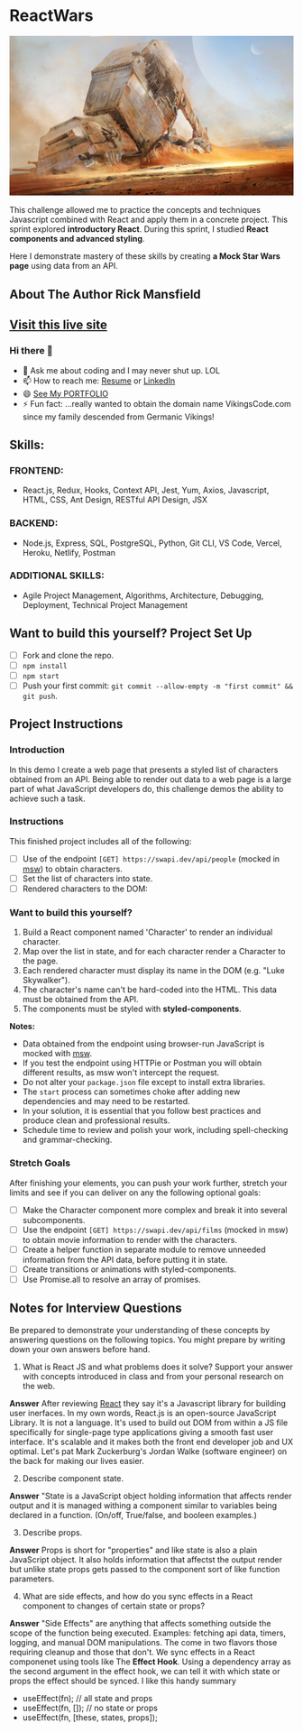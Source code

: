 # ReactWars
![Star-Wars-Mock](src/images/sw-bg.jpg)

This challenge allowed me to practice the concepts and techniques Javascript combined with React and apply them in a concrete project. This sprint explored **introductory React**. During this sprint, I studied **React components and advanced styling**.

Here I demonstrate mastery of these skills by creating **a Mock Star Wars page** using data from an API.
## About The Author Rick Mansfield
## [Visit this live site](https://mansfield-port-v3.netlify.app/)
### Hi there 👋

<!--
**rickmansfield/rickmansfield** is a ✨ _special_ ✨ repository because its `README.md` (this file) appears on your GitHub profile.

Here are some ideas to get you started:
- 🌱 I’m currently learning ...
- 👯 I’m looking to collaborate on ...
- 🤔 I’m looking for help with ...
- 😄 Pronouns: ...
- 💬 Ask me about ...
- 📫 How to reach me: ...
- ⚡ Fun fact: ...
-->
- 💬 Ask me about coding and I may never shut up. LOL
- 📫 How to reach me: [Resume](https://resume.creddle.io/resume/4uxc0m7zngm) or [LinkedIn](https://www.linkedin.com/in/peacefulrick/)
- 😄 [See My PORTFOLIO](https://mansfield-port-v3.netlify.app/)
- ⚡ Fun fact: ...really wanted to obtain the domain name VikingsCode.com since my family descended from Germanic Vikings!

## Skills:
### FRONTEND: 
- React.js, Redux, Hooks, Context API, Jest, Yum, Axios, Javascript, HTML, CSS, Ant Design, RESTful API Design, JSX
### BACKEND:
- Node.js, Express, SQL, PostgreSQL, Python, Git CLI, VS Code, Vercel, Heroku, Netlify, Postman
### ADDITIONAL SKILLS:
- Agile Project Management, Algorithms, Architecture, Debugging, Deployment, Technical Project Management
## Want to build this yourself? Project Set Up

- [ ] Fork and clone the repo. 
- [ ] ```npm install```
- [ ] ```npm start ```
- [ ] Push your first commit: `git commit --allow-empty -m "first commit" && git push`.

## Project Instructions

### Introduction

In this demo I create a web page that presents a styled list of characters obtained from an API. Being able to render out data to a web page is a large part of what JavaScript developers do, this challenge demos the ability to achieve such a task.

### Instructions

This finished project includes all of the following:

- [ ] Use of the endpoint `[GET] https://swapi.dev/api/people` (mocked in [msw](https://github.com/mswjs/msw)) to obtain characters.
- [ ] Set the list of characters into state.
- [ ] Rendered characters to the DOM:

### Want to build this yourself? 
  1. Build a React component named 'Character' to render an individual character.
  2. Map over the list in state, and for each character render a Character to the page.
  3. Each rendered character must display its name in the DOM (e.g. "Luke Skywalker").
  4. The character's name can't be hard-coded into the HTML. This data must be obtained from the API.
  5. The components must be styled with **styled-components**.

  **Notes:**

- Data obtained from the endpoint using browser-run JavaScript is mocked with [msw](https://github.com/mswjs/msw).
- If you test the endpoint using HTTPie or Postman you will obtain different results, as msw won't intercept the request.
- Do not alter your `package.json` file except to install extra libraries.
- The `start` process can sometimes choke after adding new dependencies and may need to be restarted.
- In your solution, it is essential that you follow best practices and produce clean and professional results.
- Schedule time to review and polish your work, including spell-checking and grammar-checking.
### Stretch Goals

After finishing your elements, you can push your work further, stretch your limits and see if you can deliver on any the following optional goals:

- [ ] Make the Character component more complex and break it into several subcomponents.
- [ ] Use the endpoint `[GET] https://swapi.dev/api/films` (mocked in msw) to obtain movie information to render with the characters.
- [ ] Create a helper function in separate module to remove unneeded information from the API data, before putting it in state.
- [ ] Create transitions or animations with styled-components.
- [ ] Use Promise.all to resolve an array of promises.

## Notes for Interview Questions

Be prepared to demonstrate your understanding of these concepts by answering questions on the following topics. You might prepare by writing down your own answers before hand.

1. What is React JS and what problems does it solve? Support your answer with concepts introduced in class and from your personal research on the web.

**Answer** 
After reviewing [React](https://reactjs.org/) they say it's a Javascript library for building user inerfaces. In my own words, React.js is an open-source JavaScript Library. It is not a language. It's used to build out DOM from within a JS file specifically for single-page type applications giving a smooth fast user interface. It's scalable and it makes both the front end developer job and UX optimal. Let's pat Mark Zuckerburg's Jordan Walke (software engineer) on the back for making our lives easier.

2. Describe component state.

**Answer**
"State is a JavaScript object holding information that affects render output and it is managed withing a component similar to variables being declared in a function. (On/off, True/false, and booleen examples.)

3. Describe props.

**Answer**
Props is short for "properties" and like state is also a plain JavaScript object. It also holds information that affectst the output render but unlike state props gets passed to the component sort of like function parameters. 

4. What are side effects, and how do you sync effects in a React component to changes of certain state or props?

**Answer**
"Side Effects" are anything that affects something outside the scope of the function being executed. Examples: fetching api data, timers, logging, and manual DOM manipulations. The come in two flavors those requiring cleanup and those that don't. We sync effects in a React componenet using tools like The **Effect Hook**. Using a dependency array as the second argument in the effect hook, we can tell it with which state or props the effect should be synced. I like this handy summary
- useEffect(fn); // all state and props
- useEffect(fn, []); // no state or props
- useEffect(fn, [these, states, props]);
